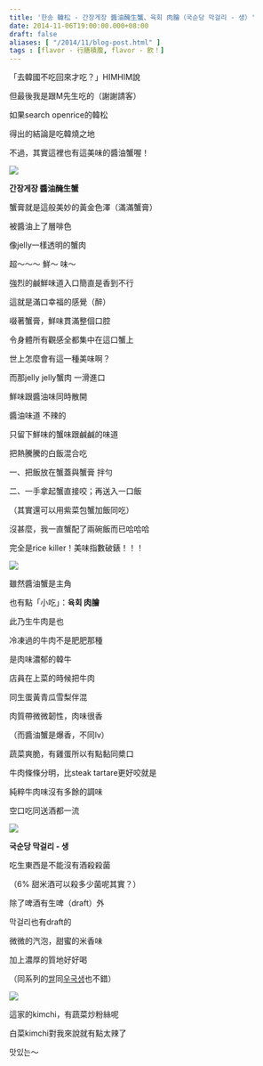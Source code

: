 ```yaml
---
title: '한송 韓松 - 간장게장 醬油醃生蟹、육회 肉膾（국순당 막걸리 - 생）'
date: 2014-11-06T19:00:00.000+08:00
draft: false
aliases: [ "/2014/11/blog-post.html" ]
tags : [flavor - 行膳積腹, flavor - 飲！]
---
```


「去韓國不吃回來才吃？」HIMHIM說  

但最後我是跟M先生吃的（謝謝請客）

  

如果search openrice的韓松

得出的結論是吃韓燒之地

不過，其實這裡也有這美味的醬油蟹喔！

[![](https://4.bp.blogspot.com/-akgnQSZC19k/XE2xsHMo2dI/AAAAAAAAHsw/ryfyNGZNqmwSi6xWUFp0JQc6qhfxnKHvACLcBGAs/s640/15531438220_86726493bb_z.jpg)](https://4.bp.blogspot.com/-akgnQSZC19k/XE2xsHMo2dI/AAAAAAAAHsw/ryfyNGZNqmwSi6xWUFp0JQc6qhfxnKHvACLcBGAs/s1600/15531438220_86726493bb_z.jpg)

**간장게장 醬油醃生蟹**

蟹膏就是這般美妙的黃金色澤（滿滿蟹膏）

被醬油上了層啡色

像jelly一樣透明的蟹肉

超～～～ 鮮～ 味～

強烈的鹹鮮味道入口簡直是香到不行

這就是滿口幸福的感覺（醉）

啜著蟹膏，鮮味貫滿整個口腔

令身體所有觀感全都集中在這口蟹上

世上怎麼會有這一種美味啊？

而那jelly jelly蟹肉 一滑進口

鮮味跟醬油味同時散開

醬油味道 不辣的

只留下鮮味的蟹味跟鹹鹹的味道

把熱騰騰的白飯混合吃

一、把飯放在蟹蓋與蟹膏 拌勻

二、一手拿起蟹直接咬；再送入一口飯

（其實還可以用紫菜包蟹加飯同吃）

沒甚麼，我一直蟹配了兩碗飯而已哈哈哈

完全是rice killer！美味指數破錶！！！

[![](https://2.bp.blogspot.com/-RCz2D4femTk/XE2xyNTfhNI/AAAAAAAAHs0/5RlwXzqDGyUzsH0Q3-hBvLuaGSb_z4TwgCLcBGAs/s640/15714369501_6b5bdf1e84_z.jpg)](https://2.bp.blogspot.com/-RCz2D4femTk/XE2xyNTfhNI/AAAAAAAAHs0/5RlwXzqDGyUzsH0Q3-hBvLuaGSb_z4TwgCLcBGAs/s1600/15714369501_6b5bdf1e84_z.jpg)

雖然醬油蟹是主角

也有點「小吃」：**육회 肉膾**

此乃生牛肉是也

冷凍過的牛肉不是肥肥那種

是肉味濃郁的韓牛

店員在上菜的時候把牛肉

同生蛋黃青瓜雪梨伴混

肉質帶微微韌性，肉味很香

（而醬油蟹是爆香，不同lv）

蔬菜爽脆，有雞蛋所以有點黏同槳口

牛肉條條分明，比steak tartare更好咬就是

純粹牛肉味沒有多餘的調味

空口吃同送酒都一流

[![](https://4.bp.blogspot.com/-VUOowwiGqYk/XE2x7nNKO6I/AAAAAAAAHs4/2URI4eEnP24ce3CVA2gtBWYpZbBgPx56wCLcBGAs/s640/15531084877_8200c815be_z.jpg)](https://4.bp.blogspot.com/-VUOowwiGqYk/XE2x7nNKO6I/AAAAAAAAHs4/2URI4eEnP24ce3CVA2gtBWYpZbBgPx56wCLcBGAs/s1600/15531084877_8200c815be_z.jpg)

**국순당 막걸리 - 생**

吃生東西是不能沒有酒殺殺菌

（6% 甜米酒可以殺多少菌呢其實？）

除了啤酒有生啤（draft）外

막걸리也有draft的

微微的汽泡，甜蜜的米香味

加上濃厚的質地好好喝

（同系列的[쌀](http://www.hidie.net/2014/09/cheers.html)同[우국생](http://www.hidie.net/2014/01/day3_695.html)也不錯）

[![](https://2.bp.blogspot.com/-1jgIL8Cmli8/XE2yC7XCCTI/AAAAAAAAHtE/NoPCWn2WV9AzeoQy0zXUh-ig6kgkVl0ywCLcBGAs/s640/15096332664_856ea312d1_z.jpg)](https://2.bp.blogspot.com/-1jgIL8Cmli8/XE2yC7XCCTI/AAAAAAAAHtE/NoPCWn2WV9AzeoQy0zXUh-ig6kgkVl0ywCLcBGAs/s1600/15096332664_856ea312d1_z.jpg)

這家的kimchi，有蔬菜炒粉絲呢

白菜kimchi對我來說就有點太辣了

  

맛있는〜